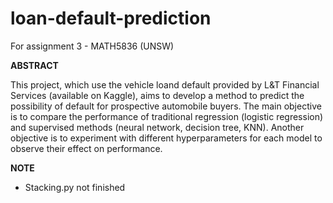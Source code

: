 # loan-default-prediction
For assignment 3 - MATH5836 (UNSW)

**ABSTRACT**

This project, which use the vehicle loand default provided by L&T Financial Services (available on Kaggle), aims to develop a method to predict the possibility of default for prospective automobile buyers. The main objective is to compare the performance of traditional regression (logistic regression) and supervised methods (neural network, decision tree, KNN). Another objective is to experiment with different hyperparameters for each model to observe their effect on performance.


**NOTE**
- Stacking.py not finished

